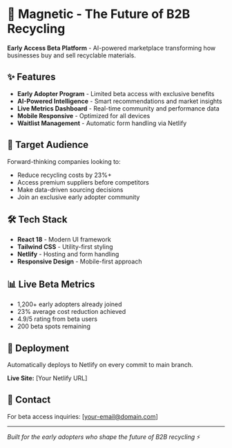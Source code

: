 # 🚀 Magnetic - The Future of B2B Recycling

**Early Access Beta Platform** - AI-powered marketplace transforming how businesses buy and sell recyclable materials.

## ✨ Features

- **Early Adopter Program** - Limited beta access with exclusive benefits
- **AI-Powered Intelligence** - Smart recommendations and market insights  
- **Live Metrics Dashboard** - Real-time community and performance data
- **Mobile Responsive** - Optimized for all devices
- **Waitlist Management** - Automatic form handling via Netlify

## 🎯 Target Audience

Forward-thinking companies looking to:
- Reduce recycling costs by 23%+ 
- Access premium suppliers before competitors
- Make data-driven sourcing decisions
- Join an exclusive early adopter community

## 🛠 Tech Stack

- **React 18** - Modern UI framework
- **Tailwind CSS** - Utility-first styling
- **Netlify** - Hosting and form handling
- **Responsive Design** - Mobile-first approach

## 📊 Live Beta Metrics

- 1,200+ early adopters already joined
- 23% average cost reduction achieved
- 4.9/5 rating from beta users
- 200 beta spots remaining

## 🚀 Deployment

Automatically deploys to Netlify on every commit to main branch.

**Live Site:** [Your Netlify URL]

## 📧 Contact

For beta access inquiries: [your-email@domain.com]

---

*Built for the early adopters who shape the future of B2B recycling* ⚡
